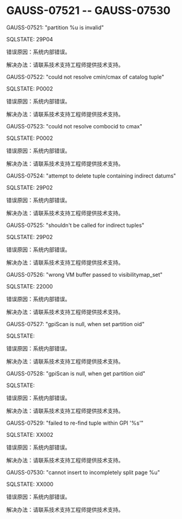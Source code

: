 # GAUSS-07521 -- GAUSS-07530<a name="ZH-CN_TOPIC_0000001091345323"></a>

GAUSS-07521: "partition %u is invalid"

SQLSTATE: 29P04

错误原因：系统内部错误。

解决办法：请联系技术支持工程师提供技术支持。

GAUSS-07522: "could not resolve cmin/cmax of catalog tuple"

SQLSTATE: P0002

错误原因：系统内部错误。

解决办法：请联系技术支持工程师提供技术支持。

GAUSS-07523: "could not resolve combocid to cmax"

SQLSTATE: P0002

错误原因：系统内部错误。

解决办法：请联系技术支持工程师提供技术支持。

GAUSS-07524: "attempt to delete tuple containing indirect datums"

SQLSTATE: 29P02

错误原因：系统内部错误。

解决办法：请联系技术支持工程师提供技术支持。

GAUSS-07525: "shouldn't be called for indirect tuples"

SQLSTATE: 29P02

错误原因：系统内部错误。

解决办法：请联系技术支持工程师提供技术支持。

GAUSS-07526: "wrong VM buffer passed to visibilitymap\_set"

SQLSTATE: 22000

错误原因：系统内部错误。

解决办法：请联系技术支持工程师提供技术支持。

GAUSS-07527: "gpiScan is null, when set partition oid"

SQLSTATE:

错误原因：系统内部错误。

解决办法：请联系技术支持工程师提供技术支持。

GAUSS-07528: "gpiScan is null, when get partition oid"

SQLSTATE:

错误原因：系统内部错误。

解决办法：请联系技术支持工程师提供技术支持。

GAUSS-07529: "failed to re-find tuple within GPI '%s'"

SQLSTATE: XX002

错误原因：系统内部错误。

解决办法：请联系技术支持工程师提供技术支持。

GAUSS-07530: "cannot insert to incompletely split page %u"

SQLSTATE: XX000

错误原因：系统内部错误。

解决办法：请联系技术支持工程师提供技术支持。

